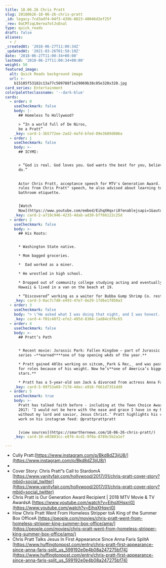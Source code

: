 ```yaml
---
title: 18.06.26 Chris Pratt
slug: 20180626-18-06-26-chris-pratt
_id: legacy-7cd3adf4-04f3-439b-8823-40046d2ef25f
_rev: 0aCMfzqL0erea7otJsEnal
type: quick_reads
draft: false
aliases:
  - /
_createdAt: '2018-06-27T11:00:34Z'
_updatedAt: '2021-03-26T01:58:19Z'
date: '2018-06-27T11:00:34+00:00'
lastmod: '2018-06-27T11:00:34+00:00'
weight: 50
featured_image:
  alt: Quick Reads background image
  url: >-
    b15105f53182c13a77c509788f1e29069b38c05e320x320.jpg
card_series: Entertainment
colorpaletteclassname: '--dark-blue'
cards:
  - order: 0
    useCheckmark: false
    body: |-
      ## Homeless To Hollywood?

      > “In a world full of De Niros,  
      be a Pratt”
    _key: card-1-3b5772ee-2ad2-4afd-bfed-89e3689d086a
  - order: 1
    useCheckmark: false
    body: >-
      ## ICYMI:


      > “God is real. God loves you. God wants the best for you, believe that. I
      do.”  
        
        
      Actor Chris Pratt, acceptance speech for MTV's Generation Award. In his "9
      rules from Chris Pratt" speech, he also advised about learning to pray and
      bathroom etiquette.


      [Watch
      Now](https://www.youtube.com/embed/EihqXHqxri0?enablejsapi=1&autoplay=1&rel=0)
    _key: card-2-a719c946-4235-4dab-ad30-bff66122c25d
  - order: 2
    useCheckmark: false
    body: >-
      ## His Roots:


      * Washington State native.

      * Mom bagged groceries.

      *  Dad worked as a miner.

      * He wrestled in high school.

      * Dropped out of community college studying acting and eventually moved to
      Hawaii & lived in a van on the beach at 19.

      * “Discovered” working as a waiter for Bubba Gump Shrimp Co. restaurant.
    _key: card-3-0ac7c7d8-e493-47e7-8e29-1fd6e1f050a3
  - order: 3
    useCheckmark: false
    body: "> \"He asked what I was doing that night, and I was honest. I said, a\x18My friend’s inside buying me alcohol… He said, a\x18Jesus told me to talk to you…’ At that moment I was like, I think I have to go with this guy. He took me to church. Over the next few days I surprised my friends by declaring that I was going to change my life.\"  \n  \nChris Pratt, Vanity Fair, about the moment his life changed randomly meeting a man named Henry in Maui."
    _key: card-4-f01c40f2-efe2-495d-8304-1ad84cdf6c65
  - order: 4
    useCheckmark: false
    body: >-
      ## Pratt’s Path


      * Recent movie: Jurassic Park: Fallen Kingdom – part of Jurassic World
      series –**earned****one of top opening wkds of the year.**

      * Pratt gained 40lbs working on sitcom,_Park & Rec,_ and was passed over
      for roles because of his weight. Now he’s**one of America’s biggest action
      stars.**

      * Pratt has a 5-year-old son Jack & divorced from actress Anna Farris.
    _key: card-5-99753a69-7178-4dec-a916-f661d7351dd8
  - order: 5
    useCheckmark: true
    body: >-
      Pratt has talked faith before - including at the Teen Choice Awards in
      2017: ‘I would not be here with the ease and grace I have in my heart
      without my lord and savior, Jesus Christ.’ Pratt highlights his charity
      work on his instagram feed: @prattprattpratt


      [view sources](https://smarthernews.com/18-06-26-chris-pratt/)
    _key: card-10-e03803cc-e8f6-4cd1-9f0a-8789c5b2a1e7

---
```

* Cully Pratt:[https://www.instagram.com/p/Bkd8dZ3jiU8/](https://www.instagram.com/p/Bkd8dZ3jiU8/)
* 
* Cover Story: Chris Pratt”s Call to StardomA [https://www.vanityfair.com/hollywood/2017/01/chris-pratt-cover-story?mbid=social_twitter](https://www.vanityfair.com/hollywood/2017/01/chris-pratt-cover-story?mbid=social_twitter)
* Chris Pratt is Our Generation Award Recipient | 2018 MTV Movie & TV AwardsA [https://www.youtube.com/watch?v=EihqXHqxri0](https://www.youtube.com/watch?v=EihqXHqxri0)
* How Chris Pratt Went From Homeless Stripper toA King of the Summer Box OfficeA [https://people.com/movies/chris-pratt-went-from-homeless-stripper-king-summer-box-office/amp/](https://people.com/movies/chris-pratt-went-from-homeless-stripper-king-summer-box-office/amp/)
* Chris Pratt Talks Jesus In First Appearance Since Anna Faris SplitA [https://www.huffingtonpost.com/entry/chris-pratt-first-appearance-since-anna-faris-split_us_599192e0e4b08a247275bf74](https://www.huffingtonpost.com/entry/chris-pratt-first-appearance-since-anna-faris-split_us_599192e0e4b08a247275bf74)